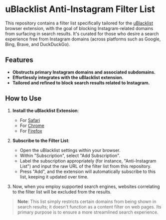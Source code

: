 # uBlacklist Anti-Instagram Filter List

This repository contains a filter list specifically tailored for the [uBlacklist](https://github.com/iorate/uBlacklist) browser extension, with the goal of blocking Instagram-related domains from surfacing in search results. It's curated for those who desire a search experience free from Instagram domains (across platforms such as Google, Bing, Brave, and DuckDuckGo).

## Features
- **Obstructs primary Instagram domains and associated subdomains.**
- **Effortlessly integrates with the uBlacklist extension.**
- **Tailored and refined to block search results related to Instagram.**

## How to Use

1. **Install the uBlacklist Extension**:
   - For [Safari](https://apps.apple.com/app/ublacklist-for-safari/id1547912640)
   - For [Chrome](https://chrome.google.com/webstore/detail/ublacklist/pncfbmialoiaghdehhbnbhkkgmjanfhe)
   - For [Firefox](https://addons.mozilla.org/en-US/firefox/addon/ublacklist/)

2. **Subscribe to the Filter List**:
   - Open the uBlacklist settings within your browser.
   - Within "Subscription", select "Add Subscription".
   - Label the subscription appropriately (for instance, "Anti-Instagram List") and input the raw URL of the filter list from this repository.
   - Press "Add", and the extension will automatically subscribe to this list, keeping it updated over time.

3. Now, when you employ supported search engines, websites correlating to the filter list will be excluded from the results.

> **Note**: This list simply restricts certain domains from being shown in search results; it doesn't function as a content filter on web pages. Its primary purpose is to ensure a more streamlined search experience.
